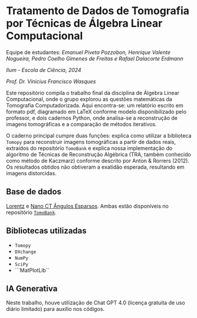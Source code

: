 # Tratamento de Dados de Tomografia por Técnicas de Álgebra Linear Computacional

Equipe de estudantes: *Emanuel Piveta Pozzobon, Henrique Valente Nogueira, Pedro Coelho Gimenes de Freitas e Rafael Dalacorte Erdmann*

*Ilum - Escola de Ciência, 2024*

*Prof. Dr. Vinicius Francisco Wasques*

Este repositório compila o trabalho final da disciplina de Álgebra Linear Computacional, onde o grupo explorou as questões matemáticas da Tomografia Computadorizada. Aqui encontra-se: um relatório escrito em formato pdf, diagramado em LaTeX conforme modelo disponibilizado pelo professor, e dois cadernos Python, onde analisa-se a reconstrução de imagens tomográficas e a comparação de métodos iterativos. 

O caderno principal cumpre duas funções: explica como utilizar a biblioteca ```Tomopy``` para reconstruir imagens tomográficas a partir de dados reais, extraídos do repositório ```TomoBank``` e explica nossa implementação do algoritmo de Técnicas de Reconstrução Algébrica (TRA, também conhecido como método de Kaczmarz) conforme descrito por Anton & Rorrers (2012). Os resultados obtidos não obtiveram a exatidão esperada, resultando em imagens distorcidas.

## Base de dados
[Lorentz](https://tomobank.readthedocs.io/en/latest/source/data/docs.data.lorentz.html) e [Nano CT Ângulos Esparsos](https://tomobank.readthedocs.io/en/latest/source/data/docs.data.nano.html). Ambas estão disponíveis no repositório [```TomoBank```](https://tomobank.readthedocs.io/en/latest/index.html).

## Bibliotecas utilizadas
- ```Tomopy```
- ```DXchange```
- ```NumPy```
- ```SciPy```
- ```MatPlotLib``

## IA Generativa
Neste trabalho, houve utilização de Chat GPT 4.0 (licença gratuita de uso diário limitado) para auxílio nos códigos.
